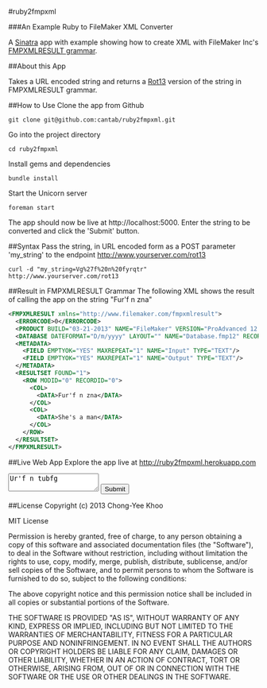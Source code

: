 #ruby2fmpxml

###An Example Ruby to FileMaker XML Converter

A [Sinatra](http://www.sinatrarb.com) app with example showing how to create XML with FileMaker Inc's [FMPXMLRESULT grammar](http://www.filemaker.com/help/html/import_export.16.30.html).

##About this App

Takes a URL encoded string and returns a [Rot13](http://en.wikipedia.org/wiki/ROT13) version of the string in FMPXMLRESULT grammar.

##How to Use
Clone the app from Github
```
git clone git@github.com:cantab/ruby2fmpxml.git
```
Go into the project directory
```
cd ruby2fmpxml
```
Install gems and dependencies
```
bundle install
```
Start the Unicorn server
```
foreman start
```
The app should now be live at http://localhost:5000. Enter the string to be converted and click the 'Submit' button.

##Syntax
Pass the string, in URL encoded form as a POST parameter 'my_string' to the endpoint 
http://www.yourserver.com/rot13
```
curl -d "my_string=Vg%27f%20n%20fyrqtr" http://www.yourserver.com/rot13
```

##Result in FMPXMLRESULT Grammar
The following XML shows the result of calling the app on the string "Fur'f n zna"
```xml
<FMPXMLRESULT xmlns="http://www.filemaker.com/fmpxmlresult">
  <ERRORCODE>0</ERRORCODE>
  <PRODUCT BUILD="03-21-2013" NAME="FileMaker" VERSION="ProAdvanced 12.0v4"/>
  <DATABASE DATEFORMAT="D/m/yyyy" LAYOUT="" NAME="Database.fmp12" RECORDS="1" TIMEFORMAT="h:mm:ss a"/>
  <METADATA>
    <FIELD EMPTYOK="YES" MAXREPEAT="1" NAME="Input" TYPE="TEXT"/>
    <FIELD EMPTYOK="YES" MAXREPEAT="1" NAME="Output" TYPE="TEXT"/>
  </METADATA>
  <RESULTSET FOUND="1">
    <ROW MODID="0" RECORDID="0">
      <COL>
        <DATA>Fur'f n zna</DATA>
      </COL>
      <COL>
        <DATA>She's a man</DATA>
      </COL>
    </ROW>
  </RESULTSET>
</FMPXMLRESULT>
```

##Live Web App
Explore the app live at http://ruby2fmpxml.herokuapp.com
<form action="/rot13" method="POST"><input type="hidden" name="_method" value="post" />
<textarea id="my_string" name="my_string">Ur'f n tubfg</textarea>
<input id="button_submit" name="submit" type="submit" value="Submit" />

##License
Copyright (c) 2013 Chong-Yee Khoo

MIT License

Permission is hereby granted, free of charge, to any person obtaining
a copy of this software and associated documentation files (the
"Software"), to deal in the Software without restriction, including
without limitation the rights to use, copy, modify, merge, publish,
distribute, sublicense, and/or sell copies of the Software, and to
permit persons to whom the Software is furnished to do so, subject to
the following conditions:

The above copyright notice and this permission notice shall be
included in all copies or substantial portions of the Software.

THE SOFTWARE IS PROVIDED "AS IS", WITHOUT WARRANTY OF ANY KIND,
EXPRESS OR IMPLIED, INCLUDING BUT NOT LIMITED TO THE WARRANTIES OF
MERCHANTABILITY, FITNESS FOR A PARTICULAR PURPOSE AND
NONINFRINGEMENT. IN NO EVENT SHALL THE AUTHORS OR COPYRIGHT HOLDERS BE
LIABLE FOR ANY CLAIM, DAMAGES OR OTHER LIABILITY, WHETHER IN AN ACTION
OF CONTRACT, TORT OR OTHERWISE, ARISING FROM, OUT OF OR IN CONNECTION
WITH THE SOFTWARE OR THE USE OR OTHER DEALINGS IN THE SOFTWARE.
